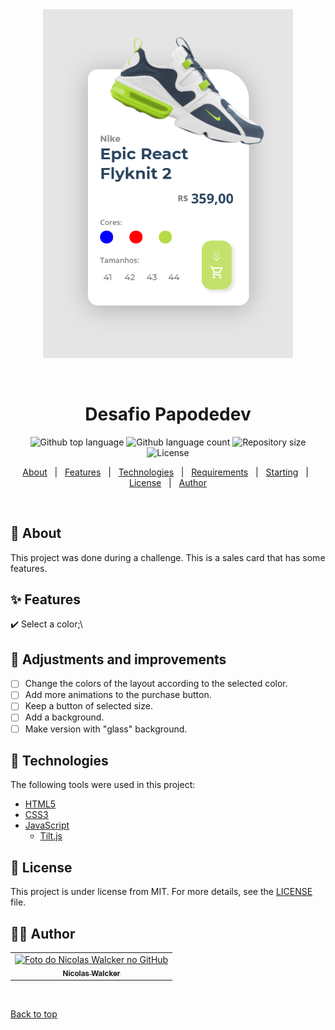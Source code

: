 <div align="center" id="top"> 
  <img src="./assets/img/imagem-readme.png" alt="Desafio Papodedev" width="400px"/>

  &#xa0;

  <!-- <a href="https://desafiopapodedev.netlify.app">Demo</a> -->
</div>

<h1 align="center">Desafio Papodedev</h1>

<p align="center">
  <img alt="Github top language" src="https://img.shields.io/github/languages/top/nicolaswalcker/desafio-papodedev?color=56BEB8">

  <img alt="Github language count" src="https://img.shields.io/github/languages/count/nicolaswalcker/desafio-papodedev?color=56BEB8">

  <img alt="Repository size" src="https://img.shields.io/github/repo-size/nicolaswalcker/desafio-papodedev?color=56BEB8">

  <img alt="License" src="https://img.shields.io/github/license/nicolaswalcker/desafio-papodedev?color=56BEB8">

  <!-- <img alt="Github issues" src="https://img.shields.io/github/issues/{{YOUR_GITHUB_USERNAME}}/desafio-papodedev?color=56BEB8" /> -->

  <!-- <img alt="Github forks" src="https://img.shields.io/github/forks/{{YOUR_GITHUB_USERNAME}}/desafio-papodedev?color=56BEB8" /> -->

  <!-- <img alt="Github stars" src="https://img.shields.io/github/stars/{{YOUR_GITHUB_USERNAME}}/desafio-papodedev?color=56BEB8" /> -->
</p>

<!-- Status -->

<!-- <h4 align="center"> 
	🚧  Desafio Papodedev 🚀 Under construction...  🚧
</h4> 

<hr> -->

<p align="center">
  <a href="#dart-about">About</a> &#xa0; | &#xa0; 
  <a href="#sparkles-features">Features</a> &#xa0; | &#xa0;
  <a href="#rocket-technologies">Technologies</a> &#xa0; | &#xa0;
  <a href="#white_check_mark-requirements">Requirements</a> &#xa0; | &#xa0;
  <a href="#checkered_flag-starting">Starting</a> &#xa0; | &#xa0;
  <a href="#memo-license">License</a> &#xa0; | &#xa0;
  <a href="https://github.com/nicolaswalcker" target="_blank">Author</a>
</p>

<br>

## :dart: About ##

This project was done during a challenge. This is a sales card that has some features.

## :sparkles: Features ##

:heavy_check_mark: Select a color;\

## :hammer: Adjustments and improvements
- [ ] Change the colors of the layout according to the selected color.
- [ ] Add more animations to the purchase button.
- [ ] Keep a button of selected size.
- [ ] Add a background.
- [ ] Make version with "glass" background.

## :rocket: Technologies ##

The following tools were used in this project:

- [HTML5]()
- [CSS3]()
- [JavaScript]()
  - [Tilt.js](https://gijsroge.github.io/tilt.js/)


## :memo: License ##

This project is under license from MIT. For more details, see the [LICENSE](LICENSE) file.


## 👨‍💻 Author 
<table>
  <tr>
    <td align="center">
      <a href="https://github.com/nicolaswalcker">
        <img src="https://avatars.githubusercontent.com/u/50677753?s=460&u=33066dc02925123f3160651e430ec43ba90c684c&v=4" width="100px;" alt="Foto do Nicolas Walcker no GitHub"/><br>
        <sub>
          <b>Nicolas Walcker</b>
        </sub>
      </a>
    </td>
  </tr>
</table>
&#xa0;

<a href="#top">Back to top</a>
